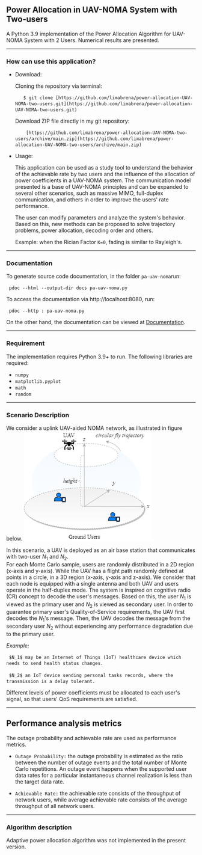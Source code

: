 ## Power Allocation in UAV-NOMA System with Two-users

A Python 3.9 implementation of the Power Allocation Algorithm for UAV-NOMA System with 2 Users. 
Numerical results are presented. 



---------------------------------
### How can use this application? 


- Download:

     Cloning the repository via terminal:
	 
		 $ git clone [https://github.com/limabrena/power-allocation-UAV-NOMA-two-users.git](https://github.com/limabrena/power-allocation-UAV-NOMA-two-users.git)

		
     Download ZIP file directly in my git repository:
	 
	      [https://github.com/limabrena/power-allocation-UAV-NOMA-two-users/archive/main.zip](https://github.com/limabrena/power-allocation-UAV-NOMA-two-users/archive/main.zip)
		  
	  
- Usage: 

	This application can be used as a study tool to understand the 
	behavior of the achievable rate by two users and the influence
	of the allocation of power coefficients in a UAV-NOMA system. 
	The communication model presented is a base of UAV-NOMA principles and 
	can be expanded to several other scenarios, such as massive MIMO, 
	full-duplex communication, and others in order to 
	improve the users' rate performance.
		
	The user can modify parameters and analyze the system's behavior. 
	Based on this, new methods can be proposed to solve trajectory problems, 
	power allocation, decoding order and others.
	
	Example: when the Rician Factor `K=0`, fading is similar to Rayleigh's.
	
----------------
### Documentation

To generate source code documentation, in the folder `pa-uav-noma`run: 
	
	 pdoc --html --output-dir docs pa-uav-noma.py
		
To access the documentation via http://localhost:8080, run:

	 pdoc --http : pa-uav-noma.py
	 
On the other hand, the documentation can be viewed at [Documentation](https://limabrena.github.io/docs/pa-uav-noma.html).
 
----------------
### Requirement


The implementation requires Python 3.9+ to run.
The following libraries are required:

 - `numpy` 
 - `matplotlib.pyplot`
 - `math`
 - `random`

-------------------------
### Scenario Description


We consider a uplink UAV-aided NOMA network, as illustrated in figure below. 
![System model.](pa-uav-noma/figures/UAV_system_model.png)

In this scenario, a UAV is deployed as an air base station that communicates with two-user $N_1$ and $N_2$.  
For each Monte Carlo sample, users are randomly distributed in a 2D region (x-axis and y-axis). 
While the UAV has a flight path randomly defined at points in a circle, in a 3D region (x-axis, y-axis and z-axis).
We consider that each node is equipped with a single antenna and both UAV and users operate in the half-duplex mode.
The system is inspired on cognitive radio (CR) concept to decode the user's messages.
Based on this, the user $N_1$ is viewed as the primary user and $N_2$ is viewed as secondary user.
In order to guarantee primary user's Quality-of-Service requirements, the UAV first decodes the $N_1$'s message.
Then, the UAV decodes the message from the secondary user $N_2$ without experiencing any performance degradation due to the primary user.

*Example:*

	 $N_1$ may be an Internet of Things (IoT) healthcare device which needs to send health status changes.

	 $N_2$ an IoT device sending personal tasks records, where the transmission is a delay tolerant.

Different levels of power coefficients must be allocated to each user's signal, so that users' QoS requirements are satisfied.


 
-------------------------------
## Performance analysis metrics
The outage probability and achievable rate are used as performance metrics. 

- `Outage Probability:` the outage probability is estimated as the ratio between the number of outage events and 
   the total number of Monte Carlo repetitions. An outage event happens when the supported user data rates for a particular 
   instantaneous channel realization is less than the target data rate. 
   
- `Achievable Rate:` the achievable rate consists of the throughput of network users, while average achievable rate 
   consists of the average throughput of all network users.
   
-------------------------
### Algorithm description


Adaptive power allocation algorithm was not implemented in the present version.

